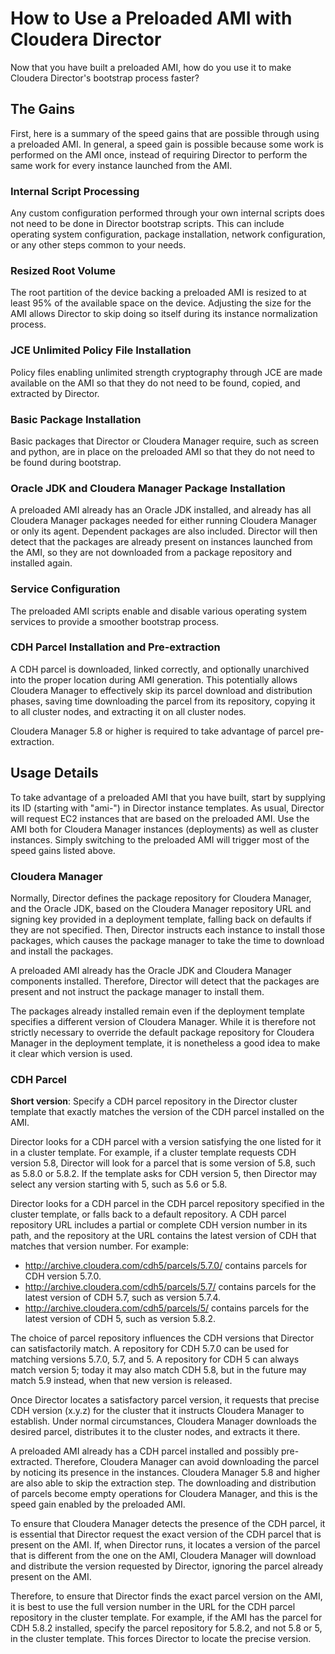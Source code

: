 # How to Use a Preloaded AMI with Cloudera Director

Now that you have built a preloaded AMI, how do you use it to make Cloudera Director's bootstrap process faster?

## The Gains

First, here is a summary of the speed gains that are possible through using a preloaded AMI. In general, a speed gain is possible because some work is performed on the AMI once, instead of requiring Director to perform the same work for every instance launched from the AMI.

### Internal Script Processing

Any custom configuration performed through your own internal scripts does not need to be done in Director bootstrap scripts. This can include operating system configuration, package installation, network configuration, or any other steps common to your needs.

### Resized Root Volume

The root partition of the device backing a preloaded AMI is resized to at least 95% of the available space on the device. Adjusting the size for the AMI allows Director to skip doing so itself during its instance normalization process.

### JCE Unlimited Policy File Installation

Policy files enabling unlimited strength cryptography through JCE are made available on the AMI so that they do not need to be found, copied, and extracted by Director.

### Basic Package Installation

Basic packages that Director or Cloudera Manager require, such as screen and python, are in place on the preloaded AMI so that they do not need to be found during bootstrap.

### Oracle JDK and Cloudera Manager Package Installation

A preloaded AMI already has an Oracle JDK installed, and already has all Cloudera Manager packages needed for either running Cloudera Manager or only its agent. Dependent packages are also included. Director will then detect that the packages are already present on instances launched from the AMI, so they are not downloaded from a package repository and installed again.

### Service Configuration

The preloaded AMI scripts enable and disable various operating system services to provide a smoother bootstrap process.

### CDH Parcel Installation and Pre-extraction

A CDH parcel is downloaded, linked correctly, and optionally unarchived into the proper location during AMI generation. This potentially allows Cloudera Manager to effectively skip its parcel download and distribution phases, saving time downloading the parcel from its repository, copying it to all cluster nodes, and extracting it on all cluster nodes.

Cloudera Manager 5.8 or higher is required to take advantage of parcel pre-extraction.

## Usage Details

To take advantage of a preloaded AMI that you have built, start by supplying its ID (starting with "ami-") in Director instance templates. As usual, Director will request EC2 instances that are based on the preloaded AMI. Use the AMI both for Cloudera Manager instances (deployments) as well as cluster instances. Simply switching to the preloaded AMI will trigger most of the speed gains listed above.

### Cloudera Manager

Normally, Director defines the package repository for Cloudera Manager, and the Oracle JDK, based on the Cloudera Manager repository URL and signing key provided in a deployment template, falling back on defaults if they are not specified. Then, Director instructs each instance to install those packages, which causes the package manager to take the time to download and install the packages.

A preloaded AMI already has the Oracle JDK and Cloudera Manager components installed. Therefore, Director will detect that the packages are present and not instruct the package manager to install them.

The packages already installed remain even if the deployment template specifies a different version of Cloudera Manager. While it is therefore not strictly necessary to override the default package repository for Cloudera Manager in the deployment template, it is nonetheless a good idea to make it clear which version is used.

### CDH Parcel

**Short version**: Specify a CDH parcel repository in the Director cluster template that exactly matches the version of the CDH parcel installed on the AMI.

Director looks for a CDH parcel with a version satisfying the one listed for it in a cluster template. For example, if a cluster template requests CDH version 5.8, Director will look for a parcel that is some version of 5.8, such as 5.8.0 or 5.8.2. If the template asks for CDH version 5, then Director may select any version starting with 5, such as 5.6 or 5.8.

Director looks for a CDH parcel in the CDH parcel repository specified in the cluster template, or falls back to a default repository. A CDH parcel repository URL includes a partial or complete CDH version number in its path, and the repository at the URL contains the latest version of CDH that matches that version number. For example:

* http://archive.cloudera.com/cdh5/parcels/5.7.0/ contains parcels for CDH version 5.7.0.
* http://archive.cloudera.com/cdh5/parcels/5.7/ contains parcels for the latest version of CDH 5.7, such as version 5.7.4.
* http://archive.cloudera.com/cdh5/parcels/5/ contains parcels for the latest version of CDH 5, such as version 5.8.2.

The choice of parcel repository influences the CDH versions that Director can satisfactorily match. A repository for CDH 5.7.0 can be used for matching versions 5.7.0, 5.7, and 5. A repository for CDH 5 can always match version 5; today it may also match CDH 5.8, but in the future may match 5.9 instead, when that new version is released.

Once Director locates a satisfactory parcel version, it requests that precise CDH version (x.y.z) for the cluster that it instructs Cloudera Manager to establish. Under normal circumstances, Cloudera Manager downloads the desired parcel, distributes it to the cluster nodes, and extracts it there.

A preloaded AMI already has a CDH parcel installed and possibly pre-extracted. Therefore, Cloudera Manager can avoid downloading the parcel by noticing its presence in the instances. Cloudera Manager 5.8 and higher are also able to skip the extraction step. The downloading and distribution of parcels become empty operations for Cloudera Manager, and this is the speed gain enabled by the preloaded AMI.

To ensure that Cloudera Manager detects the presence of the CDH parcel, it is essential that Director request the exact version of the CDH parcel that is present on the AMI. If, when Director runs, it locates a version of the parcel that is different from the one on the AMI, Cloudera Manager will download and distribute the version requested by Director, ignoring the parcel already present on the AMI.

Therefore, to ensure that Director finds the exact parcel version on the AMI, it is best to use the full version number in the URL for the CDH parcel repository in the cluster template. For example, if the AMI has the parcel for CDH 5.8.2 installed, specify the parcel repository for 5.8.2, and not 5.8 or 5, in the cluster template. This forces Director to locate the precise version.
